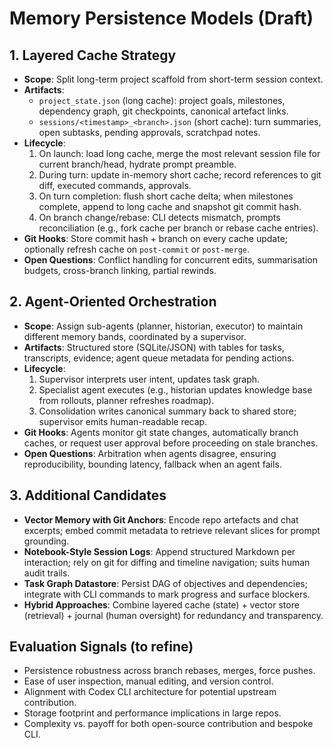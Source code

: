# Memory Persistence Models (Draft)

## 1. Layered Cache Strategy
- **Scope**: Split long-term project scaffold from short-term session context.
- **Artifacts**:
  - `project_state.json` (long cache): project goals, milestones, dependency graph, git checkpoints, canonical artefact links.
  - `sessions/<timestamp>_<branch>.json` (short cache): turn summaries, open subtasks, pending approvals, scratchpad notes.
- **Lifecycle**:
  1. On launch: load long cache, merge the most relevant session file for current branch/head, hydrate prompt preamble.
  2. During turn: update in-memory short cache; record references to git diff, executed commands, approvals.
  3. On turn completion: flush short cache delta; when milestones complete, append to long cache and snapshot git commit hash.
  4. On branch change/rebase: CLI detects mismatch, prompts reconciliation (e.g., fork cache per branch or rebase cache entries).
- **Git Hooks**: Store commit hash + branch on every cache update; optionally refresh cache on `post-commit` or `post-merge`.
- **Open Questions**: Conflict handling for concurrent edits, summarisation budgets, cross-branch linking, partial rewinds.

## 2. Agent-Oriented Orchestration
- **Scope**: Assign sub-agents (planner, historian, executor) to maintain different memory bands, coordinated by a supervisor.
- **Artifacts**: Structured store (SQLite/JSON) with tables for tasks, transcripts, evidence; agent queue metadata for pending actions.
- **Lifecycle**:
  1. Supervisor interprets user intent, updates task graph.
  2. Specialist agent executes (e.g., historian updates knowledge base from rollouts, planner refreshes roadmap).
  3. Consolidation writes canonical summary back to shared store; supervisor emits human-readable recap.
- **Git Hooks**: Agents monitor git state changes, automatically branch caches, or request user approval before proceeding on stale branches.
- **Open Questions**: Arbitration when agents disagree, ensuring reproducibility, bounding latency, fallback when an agent fails.

## 3. Additional Candidates
- **Vector Memory with Git Anchors**: Encode repo artefacts and chat excerpts; embed commit metadata to retrieve relevant slices for prompt grounding.
- **Notebook-Style Session Logs**: Append structured Markdown per interaction; rely on git for diffing and timeline navigation; suits human audit trails.
- **Task Graph Datastore**: Persist DAG of objectives and dependencies; integrate with CLI commands to mark progress and surface blockers.
- **Hybrid Approaches**: Combine layered cache (state) + vector store (retrieval) + journal (human oversight) for redundancy and transparency.

## Evaluation Signals (to refine)
- Persistence robustness across branch rebases, merges, force pushes.
- Ease of user inspection, manual editing, and version control.
- Alignment with Codex CLI architecture for potential upstream contribution.
- Storage footprint and performance implications in large repos.
- Complexity vs. payoff for both open-source contribution and bespoke CLI.

